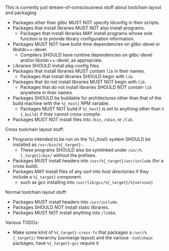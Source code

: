 This is currently just stream-of-consciousness stuff about toolchain layout and packaging

- Packages other than glibc MUST NOT specify ldconfig in their scripts.
- Packages that install libraries MUST NOT also install programs.
    - Packages that install libraries MAY install programs whose sole function
      is to provide library configuration information.
- Packages MUST NOT have build-time dependencies on glibc-devel or libstdc++-devel.
    - Compilers SHOULD have runtime dependencies on glibc-devel and/or libstdc++-devel, as appropriate.
- Libraries SHOULD install pkg-config files.
- Packages that install libraries MUST contain `lib` in their names.
    - Packages that install libraries SHOULD begin with `lib`.
- Packages that do not install libraries MUST NOT begin with `lib`.
    - Packages that do not install libraries SHOULD NOT contain `lib` anywhere in their names.
- Packages SHOULD be buildable for architectures other than that of the build machine with the `%{_host}` RPM variable.
    - Packages MUST NOT build if `%{_host}` is set to anything other than `%{_build}` if they cannot cross-compile.
- Packages MUST NOT install files into `/bin`, `/sbin`, or `/lib`.

Cross toolchain layout stuff:

- Programs intended to be run on the %{_host} system SHOULD be installed as `/usr/bin/%{_target}-`.
    - These programs SHOULD also be symlinked under `/usr/%{_target}/bin/` without the prefixes.
- Packages MUST install headers into `/usr/%{_target}/usr/include` (for a cross build).
- Packages MAY install files of any sort into host directories if they include a `%{_target}` component.
    - such as gcc installing into `/usr/lib/gcc/%{_target}/%{version}`

Normal toolchain layout stuff:

- Packages MUST install headers into `/usr/include`.
- Packages SHOULD NOT install static libraries.
- Packages MUST NOT install anything into `/lib64`.

Various TODOs:
- Make some kind of `%{_target}-cross-fs` that packages a `/usr/%{_target}/`
  hierarchy (usrmerge layout) and the various `-toolchain` packages, have
  `%{_target}-gcc` require it
